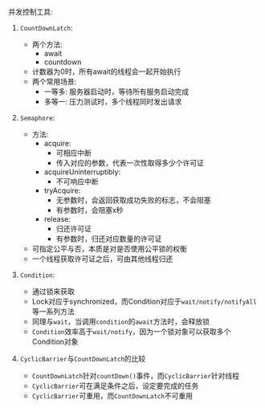 并发控制工具:
1. `CountDownLatch`: 
    - 两个方法:
        - await
        - countdown
    - 计数器为0时，所有await的线程会一起开始执行
    - 两个常用场景:
        - 一等多: 服务器启动时，等待所有服务启动完成
        - 多等一: 压力测试时，多个线程同时发出请求
        
2. `Semaphore`: 
    - 方法:
        - acquire: 
            - 可相应中断
            - 传入对应的参数，代表一次性取得多少个许可证
        - acquireUninterruptibly:
            - 不可响应中断
        - tryAcquire:
            - 无参数时，会返回获取成功失败的标志，不会阻塞
            - 有参数时，会阻塞x秒
        - release:
            - 归还许可证
            - 有参数时，归还对应数量的许可证
    - 可指定公平与否，本质是对是否使用公平锁的权衡
    - 一个线程获取许可证之后，可由其他线程归还
    
3. `Condition`:
    - 通过锁来获取
    - Lock对应于synchronized，而Condition对应于`wait/notify/notifyAll`等一系列方法
    - 同理与`wait`，当调用`condition`的`await`方法时，会释放锁
    - `Condition`效率高于`wait/notify`，因为一个锁对象可以获取多个Condition对象

4. `CyclicBarrier`与`CountDownLatch`的比较
    - `CountDownLatch`针对`countDown()`事件，而`CyclicBarrier`针对线程
    - `CyclicBarrier`可在满足条件之后，设定要完成的任务
    - `CyclicBarrier`可重用，而`CountDownLatch`不可重用